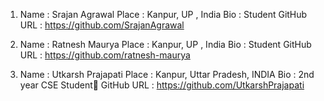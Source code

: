 1) Name : Srajan Agrawal
   Place : Kanpur, UP , India
   Bio : Student
   GitHub URL : https://github.com/SrajanAgrawal
  

2) Name : Ratnesh Maurya
  Place : Kanpur, UP , India
  Bio : Student
  GitHub URL : https://github.com/ratnesh-maurya
  
3) Name : Utkarsh Prajapati
   Place : Kanpur, Uttar Pradesh, INDIA
   Bio : 2nd year CSE Student🙂
   GitHub URL : https://github.com/UtkarshPrajapati

 
